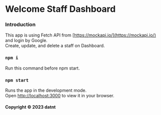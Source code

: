 # Welcome Staff Dashboard

### Introduction
This app is using Fetch API from [https://mockapi.io/](https://mockapi.io/) and login by Google.\
Create, update, and delete a staff on Dashboard.

### `npm i`
Run this command before npm start.

### `npm start`

Runs the app in the development mode.\
Open [http://localhost:3000](http://localhost:3000) to view it in your browser.

#### Copyright &#169; 2023 datnt

